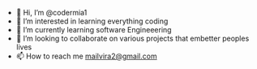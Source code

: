 - 👋 Hi, I’m @codermia1
- 👀 I’m interested in learning everything coding 
- 🌱 I’m currently learning software Engineeering
- 💞️ I’m looking to collaborate on various projects that embetter peoples lives
- 📫 How to reach me mailvira2@gmail.com

<!---
codermia1/codermia1 is a ✨ special ✨ repository because its `README.md` (this file) appears on your GitHub profile.
You can click the Preview link to take a look at your changes.
--->
